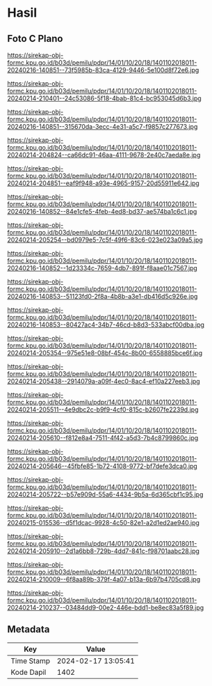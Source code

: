 # Hasil

## Foto C Plano

https://sirekap-obj-formc.kpu.go.id/b03d/pemilu/pdpr/14/01/10/20/18/1401102018011-20240216-140851--73f5985b-83ca-4129-9446-5e100d8f72e6.jpg

https://sirekap-obj-formc.kpu.go.id/b03d/pemilu/pdpr/14/01/10/20/18/1401102018011-20240214-210401--24c53086-5f18-4bab-81c4-bc953045d6b3.jpg

https://sirekap-obj-formc.kpu.go.id/b03d/pemilu/pdpr/14/01/10/20/18/1401102018011-20240216-140851--315670da-3ecc-4e31-a5c7-f9857c277673.jpg

https://sirekap-obj-formc.kpu.go.id/b03d/pemilu/pdpr/14/01/10/20/18/1401102018011-20240214-204824--ca66dc91-46aa-4111-9678-2e40c7aeda8e.jpg

https://sirekap-obj-formc.kpu.go.id/b03d/pemilu/pdpr/14/01/10/20/18/1401102018011-20240214-204851--eaf9f948-a93e-4965-9157-20d55911e642.jpg

https://sirekap-obj-formc.kpu.go.id/b03d/pemilu/pdpr/14/01/10/20/18/1401102018011-20240216-140852--84e1cfe5-4feb-4ed8-bd37-ae574ba1c6c1.jpg

https://sirekap-obj-formc.kpu.go.id/b03d/pemilu/pdpr/14/01/10/20/18/1401102018011-20240214-205254--bd0979e5-7c5f-49f6-83c6-023e023a09a5.jpg

https://sirekap-obj-formc.kpu.go.id/b03d/pemilu/pdpr/14/01/10/20/18/1401102018011-20240216-140852--1d23334c-7659-4db7-891f-f8aae01c7567.jpg

https://sirekap-obj-formc.kpu.go.id/b03d/pemilu/pdpr/14/01/10/20/18/1401102018011-20240216-140853--51123fd0-2f8a-4b8b-a3e1-db416d5c926e.jpg

https://sirekap-obj-formc.kpu.go.id/b03d/pemilu/pdpr/14/01/10/20/18/1401102018011-20240216-140853--80427ac4-34b7-46cd-b8d3-533abcf00dba.jpg

https://sirekap-obj-formc.kpu.go.id/b03d/pemilu/pdpr/14/01/10/20/18/1401102018011-20240214-205354--975e51e8-08bf-454c-8b00-6558885bce6f.jpg

https://sirekap-obj-formc.kpu.go.id/b03d/pemilu/pdpr/14/01/10/20/18/1401102018011-20240214-205438--2914079a-a09f-4ec0-8ac4-ef10a227eeb3.jpg

https://sirekap-obj-formc.kpu.go.id/b03d/pemilu/pdpr/14/01/10/20/18/1401102018011-20240214-205511--4e9dbc2c-b9f9-4cf0-815c-b2607fe2239d.jpg

https://sirekap-obj-formc.kpu.go.id/b03d/pemilu/pdpr/14/01/10/20/18/1401102018011-20240214-205610--f812e8a4-7511-4f42-a5d3-7b4c8799860c.jpg

https://sirekap-obj-formc.kpu.go.id/b03d/pemilu/pdpr/14/01/10/20/18/1401102018011-20240214-205646--45fbfe85-1b72-4108-9772-bf7defe3dca0.jpg

https://sirekap-obj-formc.kpu.go.id/b03d/pemilu/pdpr/14/01/10/20/18/1401102018011-20240214-205722--b57e909d-55a6-4434-9b5a-6d365cbf1c95.jpg

https://sirekap-obj-formc.kpu.go.id/b03d/pemilu/pdpr/14/01/10/20/18/1401102018011-20240215-015536--d5f1dcac-9928-4c50-82e1-a2d1ed2ae940.jpg

https://sirekap-obj-formc.kpu.go.id/b03d/pemilu/pdpr/14/01/10/20/18/1401102018011-20240214-205910--2d1a6bb8-729b-4dd7-841c-f98701aabc28.jpg

https://sirekap-obj-formc.kpu.go.id/b03d/pemilu/pdpr/14/01/10/20/18/1401102018011-20240214-210009--6f8aa89b-379f-4a07-b13a-6b97b4705cd8.jpg

https://sirekap-obj-formc.kpu.go.id/b03d/pemilu/pdpr/14/01/10/20/18/1401102018011-20240214-210237--03484dd9-00e2-446e-bdd1-be8ec83a5f89.jpg


## Metadata

| Key        | Value               |
| ---------- | ------------------- |
| Time Stamp | 2024-02-17 13:05:41 |
| Kode Dapil | 1402                |



